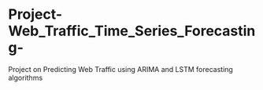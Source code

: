 # Project-Web_Traffic_Time_Series_Forecasting-
Project on Predicting Web Traffic using ARIMA and LSTM forecasting algorithms
